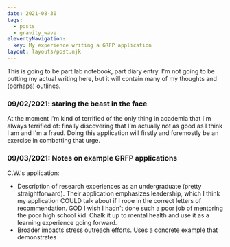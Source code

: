 ```yaml
---
date: 2021-08-30
tags:
  - posts
  - gravity_wave
eleventyNavigation:
  key: My experience writing a GRFP application
layout: layouts/post.njk
---
```


This is going to be part lab notebook, part diary entry. I'm not going to be putting my actual writing here,
but it will contain many of my thoughts and (perhaps) outlines.

### 09/02/2021: staring the beast in the face
At the moment I'm kind of terrified of the only thing in academia that I'm always terrified of:
finally discovering that I'm actually not as good as I think I am and I'm a fraud.
Doing this application will firstly and foremostly be an exercise in combatting that urge.

### 09/03/2021: Notes on example GRFP applications
C.W.'s application:

* Description of research experiences as an undergraduate (pretty straightforward). 
Their application emphasizes leadership, which I think my application COULD talk about if I rope in the correct 
letters of recommendation. GOD I wish I hadn't done such a poor job of mentoring the poor high school kid. 
Chalk it up to mental health and use it as a learning experience going forward.
* Broader impacts stress outreach efforts. Uses a concrete example that demonstrates
